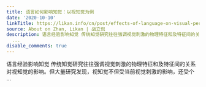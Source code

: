 ```yaml
---
title: 语言如何影响知觉：以视知觉为例
date: '2020-10-10'
linkTitle: https://likan.info/cn/post/effects-of-language-on-visual-perception/
source: About on Zhan, Likan | 战立侃
description: 语言经验影响知觉 传统知觉研究往往强调视觉刺激的物理特征和及特征间的关系对视知觉的影响。但大量研究发现，视知觉不但受当前视觉刺激的影响，还受个
  ...
disable_comments: true
---
```

语言经验影响知觉 传统知觉研究往往强调视觉刺激的物理特征和及特征间的关系对视知觉的影响。但大量研究发现，视知觉不但受当前视觉刺激的影响，还受个 ...